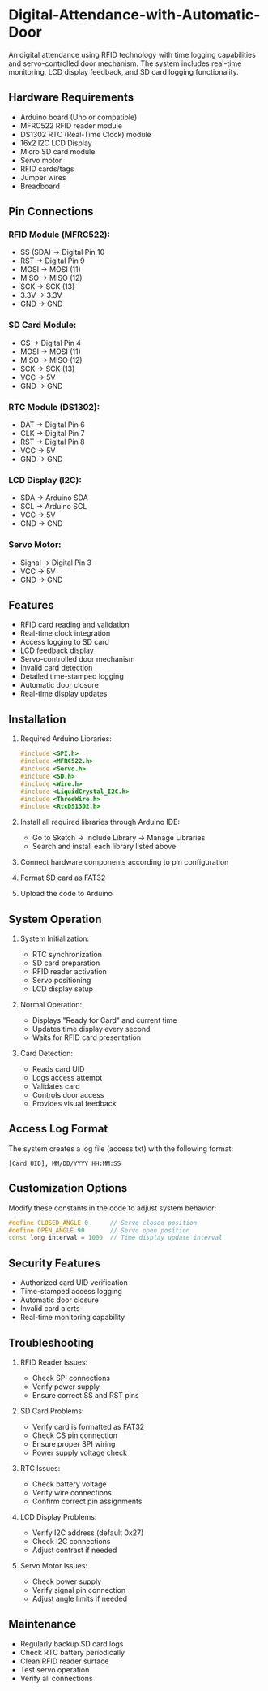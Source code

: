# Digital-Attendance-with-Automatic-Door

An digital attendance using RFID technology with time logging capabilities and servo-controlled door mechanism. The system includes real-time monitoring, LCD display feedback, and SD card logging functionality.

## Hardware Requirements

- Arduino board (Uno or compatible)
- MFRC522 RFID reader module
- DS1302 RTC (Real-Time Clock) module
- 16x2 I2C LCD Display
- Micro SD card module
- Servo motor
- RFID cards/tags
- Jumper wires
- Breadboard

## Pin Connections

### RFID Module (MFRC522):
- SS (SDA) → Digital Pin 10
- RST → Digital Pin 9
- MOSI → MOSI (11)
- MISO → MISO (12)
- SCK → SCK (13)
- 3.3V → 3.3V
- GND → GND

### SD Card Module:
- CS → Digital Pin 4
- MOSI → MOSI (11)
- MISO → MISO (12)
- SCK → SCK (13)
- VCC → 5V
- GND → GND

### RTC Module (DS1302):
- DAT → Digital Pin 6
- CLK → Digital Pin 7
- RST → Digital Pin 8
- VCC → 5V
- GND → GND

### LCD Display (I2C):
- SDA → Arduino SDA
- SCL → Arduino SCL
- VCC → 5V
- GND → GND

### Servo Motor:
- Signal → Digital Pin 3
- VCC → 5V
- GND → GND

## Features

- RFID card reading and validation
- Real-time clock integration
- Access logging to SD card
- LCD feedback display
- Servo-controlled door mechanism
- Invalid card detection
- Detailed time-stamped logging
- Automatic door closure
- Real-time display updates

## Installation

1. Required Arduino Libraries:
   ```cpp
   #include <SPI.h>
   #include <MFRC522.h>
   #include <Servo.h>
   #include <SD.h>
   #include <Wire.h>
   #include <LiquidCrystal_I2C.h>
   #include <ThreeWire.h>
   #include <RtcDS1302.h>
   ```

2. Install all required libraries through Arduino IDE:
   - Go to Sketch → Include Library → Manage Libraries
   - Search and install each library listed above

3. Connect hardware components according to pin configuration
4. Format SD card as FAT32
5. Upload the code to Arduino

## System Operation

1. System Initialization:
   - RTC synchronization
   - SD card preparation
   - RFID reader activation
   - Servo positioning
   - LCD display setup

2. Normal Operation:
   - Displays "Ready for Card" and current time
   - Updates time display every second
   - Waits for RFID card presentation

3. Card Detection:
   - Reads card UID
   - Logs access attempt
   - Validates card
   - Controls door access
   - Provides visual feedback

## Access Log Format

The system creates a log file (access.txt) with the following format:
```
[Card UID], MM/DD/YYYY HH:MM:SS
```

## Customization Options

Modify these constants in the code to adjust system behavior:
```cpp
#define CLOSED_ANGLE 0      // Servo closed position
#define OPEN_ANGLE 90       // Servo open position
const long interval = 1000  // Time display update interval
```

## Security Features

- Authorized card UID verification
- Time-stamped access logging
- Automatic door closure
- Invalid card alerts
- Real-time monitoring capability

## Troubleshooting

1. RFID Reader Issues:
   - Check SPI connections
   - Verify power supply
   - Ensure correct SS and RST pins

2. SD Card Problems:
   - Verify card is formatted as FAT32
   - Check CS pin connection
   - Ensure proper SPI wiring
   - Power supply voltage check

3. RTC Issues:
   - Check battery voltage
   - Verify wire connections
   - Confirm correct pin assignments

4. LCD Display Problems:
   - Verify I2C address (default 0x27)
   - Check I2C connections
   - Adjust contrast if needed

5. Servo Motor Issues:
   - Check power supply
   - Verify signal pin connection
   - Adjust angle limits if needed

## Maintenance

- Regularly backup SD card logs
- Check RTC battery periodically
- Clean RFID reader surface
- Test servo operation
- Verify all connections

